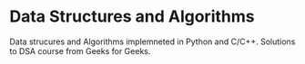 # Data Structures and Algorithms
Data strucures and Algorithms implemneted in Python and C/C++.
Solutions to DSA course from Geeks for Geeks.
